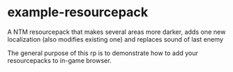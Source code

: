# example-resourcepack
A NTM resourcepack that makes several areas more darker, adds one new localization (also modifies existing one) and replaces sound of last enemy

The general purpose of this rp is to demonstrate how to add your resourcepacks to in-game browser.
